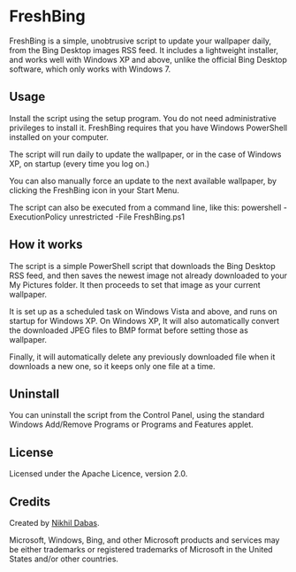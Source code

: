 # FreshBing

FreshBing is a simple, unobtrusive script to update your wallpaper daily, from
the Bing Desktop images RSS feed. It includes a lightweight installer, and works
well with Windows XP and above, unlike the official Bing Desktop software, which
only works with Windows 7.

## Usage

Install the script using the setup program. You do not need administrative
privileges to install it. FreshBing requires that you have Windows PowerShell
installed on your computer.

The script will run daily to update the wallpaper, or in the case of Windows XP,
on startup (every time you log on.)

You can also manually force an update to the next available wallpaper, by
clicking the FreshBing icon in your Start Menu.

The script can also be executed from a command line, like this:
    powershell -ExecutionPolicy unrestricted -File FreshBing.ps1

## How it works

The script is a simple PowerShell script that downloads the Bing Desktop RSS
feed, and then saves the newest image not already downloaded to your My Pictures
folder. It then proceeds to set that image as your current wallpaper.

It is set up as a scheduled task on Windows Vista and above, and runs on startup
for Windows XP. On Windows XP, It will also automatically convert the downloaded
JPEG files to BMP format before setting those as wallpaper.

Finally, it will automatically delete any previously downloaded file when it
downloads a new one, so it keeps only one file at a time.

## Uninstall

You can uninstall the script from the Control Panel, using the standard Windows
Add/Remove Programs or Programs and Features applet.

## License

Licensed under the Apache Licence, version 2.0.

## Credits

Created by [Nikhil Dabas](http://www.nikhildabas.com/).

Microsoft, Windows, Bing, and other Microsoft products and services may be
either trademarks or registered trademarks of Microsoft in the United States
and/or other countries.
